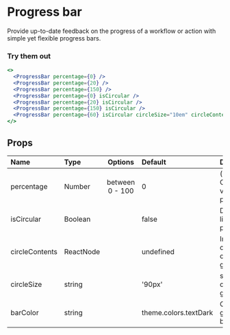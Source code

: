 # Progress bar

Provide up-to-date feedback on the progress of a workflow or action with
simple yet flexible progress bars.

### Try them out

```.jsx
<>
  <ProgressBar percentage={0} />
  <ProgressBar percentage={20} />
  <ProgressBar percentage={150} />
  <ProgressBar percentage={0} isCircular />
  <ProgressBar percentage={20} isCircular />
  <ProgressBar percentage={150} isCircular />
  <ProgressBar percentage={60} isCircular circleSize="10em" circleContents={<Button>Button</Button>} />
</>
```

## Props

| Name           | Type      |     Options     | Default               | Description                          |
| :------------- | :-------- | :-------------: | :-------------------- | :----------------------------------- |
| percentage     | Number    | between 0 - 100 | 0                     | (required) Current value of progress |
| isCircular     | Boolean   |                 | false                 | Default to linear progress           |
| circleContents | ReactNode |                 | undefined             | Inner contents of circular graph     |
| circleSize     | string    |                 | '90px'                | size of circular graph               |
| barColor       | string    |                 | theme.colors.textDark | Color of graph bar/circle            |
